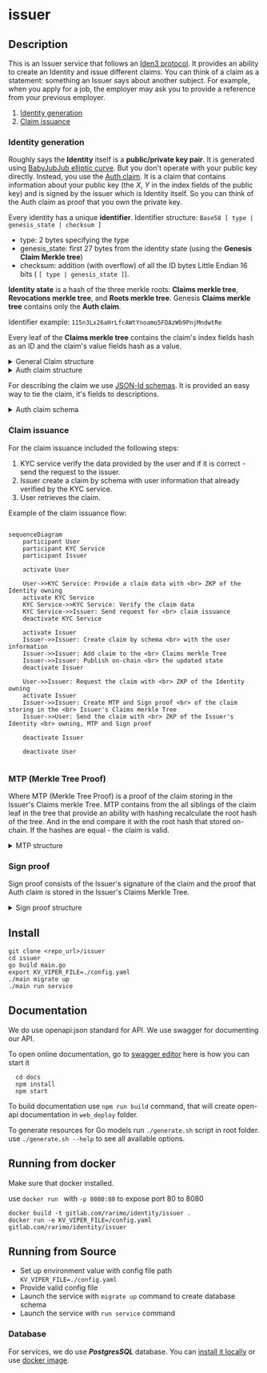 # issuer

## Description

This is an Issuer service that follows an [Iden3 protocol](https://docs.iden3.io/).
It provides an ability to create an Identity and issue different claims.
You can think of a claim as a statement: something an Issuer says about another subject.
For example, when you apply for a job, the employer may ask you to provide a reference from your previous employer.

1) [Identity generation](#identity-generation)
2) [Claim issuance](#claim-issuance)

### Identity generation

Roughly says the **Identity** itself is a **public/private key pair**. It is generated using
[BabyJubJub elliptic curve](https://eips.ethereum.org/EIPS/eip-2494). But you don't operate with your public
key directly. Instead, you use the [Auth claim](https://docs.iden3.io/protocol/bjjkey/). It is a claim that contains
information about your public key (the _X_, _Y_ in the index fields of the public key) and is signed by the issuer which
is Identity itself. So you can think of the Auth claim as proof that you own the private key.

Every identity has a unique **identifier**. Identifier structure: `Base58 [ type | genesis_state | checksum ]` 
- type: 2 bytes specifying the type 
- genesis_state: first 27 bytes from the identity state (using the **Genesis Claim Merkle tree**) 
- checksum: addition (with overflow) of all the ID bytes Little Endian 16 bits ( `[ type | genesis_state ]`).

**Identity state** is a hash of the three merkle roots: **Claims merkle tree**, **Revocations merkle tree**, and 
**Roots merkle tree**. Genesis **Claims merkle tree** contains only the **Auth claim**. 

Identifier example: `115n3Lx26aHrLfcAWtYnoamo5FDAzWb9PnjMndwtRe`

Every leaf of the **Claims merkle tree** contains the claim's index fields hash as an ID and the claim's value fields hash as a value.

<details>
<summary>General Claim structure</summary>

```
h_i = H(i_0, i_1, i_2, i_3)
h_v = H(v_0, v_1, v_2, v_3)
h_t = H(h_i, h_v)

Index:
 i_0: [ 128 bits ] claim schema
      [ 32 bits ] header flags
          [3] Subject:
            000: A.1 Self
            001: invalid
            010: A.2.i OtherIden Index
            011: A.2.v OtherIden Value
            100: B.i Object Index
            101: B.v Object Value
          [1] Expiration: bool
          [1] Updatable: bool
          [27] 0
      [ 32 bits ] version (optional?)
      [ 61 bits ] 0 - reserved for future use
 i_1: [ 248 bits] identity (case b) (optional)
      [  5 bits ] 0
 i_2: [ 253 bits] 0
 i_3: [ 253 bits] 0
Value:
 v_0: [ 64 bits ]  revocation nonce
         [ 64 bits ]  expiration date (optional)
         [ 125 bits] 0 - reserved
 v_1: [ 248 bits] identity (case c) (optional)
        [  5 bits ] 0
 v_2: [ 253 bits] 0
 v_3: [ 253 bits] 0
```

</details>

<details>
<summary>Auth claim structure</summary>

```
Index:
 i_0: [ 128 bits] 269270088098491255471307608775043319525 // auth schema (big integer from ca938857241db9451ea329256b9c06e5)
      [ 32 bits ] 00010000000000000000 // header flags: first 000 - self claim 1 - expiration is set. 
      [ 32 bits ] 0
      [ 61 bits ] 0 
 i_1: [ 253 bits] 0
 i_2: [ 253 bits] 15730379921066174438220083697399546667862601297001890929936158339406931652649 // x part of BJJ pubkey
 i_3: [ 253 bits] 5635420193976628435572861747946801377895543276711153351053385881432935772762  // y part of BJJ pubkey
Value:
 v_0: [ 64 bits ] 2484496687 // revocation nonce
      [ 64 bits ] 1679670808 // expiration timestamp
      [ 125 bits] 0
 v_1: [ 253 bits] 0
 v_2: [ 253 bits] 0
 v_3: [ 253 bits] 0
```

</details>

For describing the claim we use [JSON-ld schemas](https://json-ld.org/). It is provided an easy way to tie the claim, 
it's fields to descriptions.

<details>
<summary>Auth claim schema</summary>

```json
{
  "@context": [{
    "@version": 1.1,
    "@protected": true,
    "id": "@id",
    "type": "@type",
    "AuthBJJCredential": {
      "@id": "https://raw.githubusercontent.com/iden3/claim-schema-vocab/main/schemas/json-ld/auth.json-ld#AuthBJJCredential",
      "@context": {
        "@version": 1.1,
        "@protected": true,
        "id": "@id",
        "type": "@type",
        "auth-vocab": "https://github.com/iden3/claim-schema-vocab/blob/main/credentials/auth.md#",
        "serialization": "https://github.com/iden3/claim-schema-vocab/blob/main/credentials/serialization.md#",
        "x": {
          "@id": "auth-vocab:x",
          "@type": "serialization:IndexDataSlotA"
        },
        "y": {
          "@id": "auth-vocab:y",
          "@type": "serialization:IndexDataSlotB"
        }
      }
    }
  }]
}
```    

</details>

### Claim issuance

For the claim issuance included the following steps:
1) KYC service verify the data provided by the user and if it is correct - send the request to the issuer.
2) Issuer create a claim by schema with user information that already verified by the KYC service.
3) User retrieves the claim.

Example of the claim issuance flow:
``` mermaid

sequenceDiagram
    participant User
    participant KYC Service
    participant Issuer

    activate User
    
    User->>KYC Service: Provide a claim data with <br> ZKP of the Identity owning
    activate KYC Service
    KYC Service->>KYC Service: Verify the claim data
    KYC Service->>Issuer: Send request for <br> claim issuance
    deactivate KYC Service
    
    activate Issuer
    Issuer->>Issuer: Create claim by schema <br> with the user information
    Issuer->>Issuer: Add claim to the <br> Claims merkle Tree
    Issuer->>Issuer: Publish on-chain <br> the updated state
    deactivate Issuer
    
    User->>Issuer: Request the claim with <br> ZKP of the Identity owning
    activate Issuer
    Issuer->>Issuer: Create MTP and Sign proof <br> of the claim storing in the <br> Issuer's Claims merkle Tree
    Issuer->>User: Send the claim with <br> ZKP of the Issuer's Identity <br> owning, MTP and Sign proof
    
    deactivate Issuer
   
    deactivate User
    
```

### MTP (Merkle Tree Proof)

Where MTP (Merkle Tree Proof) is a proof of the claim storing in the Issuer's Claims merkle Tree. MTP contains from
the all siblings of the claim leaf in the tree that provide an ability with hashing recalculate the root hash of the tree.
And in the end compare it with the root hash that stored on-chain. If the hashes are equal - the claim is valid.

<details>
<summary>MTP structure</summary>

```json
{
    "@type": "Iden3SparseMerkleProof",
    "issuer_data": {
    "id": "115n3Lx26aHrLfcAWtYnoamo5FDAzWb9PnjMndwtRe",
    "state": {
        "block_number": 4700047,
        "block_timestamp": 1675445798,
        "claims_tree_root": "6db7cd72af198b3d87a96cc226e6252c38168d41c130449760c33f1e65ce721d",
        "revocation_tree_root": "0000000000000000000000000000000000000000000000000000000000000000",
        "root_of_roots": "aea53806155ce649d04903da174b22a2eeff758f65499407427dfca88ef71612",
        "tx_id": "0xeaceb1c2e689a7cc1730d8b42215c0250f6945d868b7a9f741bf273bfeadef59",
        "value": "1034dbf7e4a6808220f0d1b2872923082bc87702b46d7e747d15fe40431fba11"
    }
    },
    "mtp": {
        "existence": true,
        "siblings": [
            "0",
            "0",
            "0",
            "15225701537283030212784216827065714165069625960211407334852750198781065225133"
        ]
    }
}
```

</details>

### Sign proof

Sign proof consists of the Issuer's signature of the claim and the proof that Auth claim is stored in the 
Issuer's Claims Merkle Tree.

<details>
<summary>Sign proof structure</summary>

```json
{
    "@type": "BJJSignature2021",
    "issuer_data": {
        "auth_claim": [
            "304427537360709784173770334266246861770",
            "0",
            "856628192321641508866307593746150915558488491935060423534997169059498987478",
            "9494420313137459273421780860424623914451830428162908508853978141159438399464",
            "384513778",
            "0",
            "0",
            "0"
        ],
        "id": "115n3Lx26aHrLfcAWtYnoamo5FDAzWb9PnjMndwtRe",
        "mtp": {
            "existence": true,
            "siblings": [
                "0",
                "0",
                "0",
                "164064612995325705517108283320576642342848431716673310363948244017845964996"
            ]
        },
        "revocation_status": "https://8c44-193-193-222-99.eu.ngrok.io/integrations/issuer/v1/claims/revocations/check/2189031102",
        "state": {
            "claims_tree_root": "6db7cd72af198b3d87a96cc226e6252c38168d41c130449760c33f1e65ce721d",
            "value": "1034dbf7e4a6808220f0d1b2872923082bc87702b46d7e747d15fe40431fba11"
        }
    },
    "signature": "4facd0b7181a903f9558cda9ca9145c9ef8455f663330479ab70869b1bcba70ba4d510ae4d0dffe6a006de81467bbe6030f7e0a338881126e0298a070fb29005"
}
```

</details>

## Install

  ```
  git clone <repo_url>/issuer
  cd issuer
  go build main.go
  export KV_VIPER_FILE=./config.yaml
  ./main migrate up
  ./main run service
  ```

## Documentation

We do use openapi:json standard for API. We use swagger for documenting our API.

To open online documentation, go to [swagger editor](http://localhost:8080/swagger-editor/) here is how you can start it
```
  cd docs
  npm install
  npm start
```
To build documentation use `npm run build` command,
that will create open-api documentation in `web_deploy` folder.

To generate resources for Go models run `./generate.sh` script in root folder.
use `./generate.sh --help` to see all available options.


## Running from docker 
  
Make sure that docker installed.

use `docker run ` with `-p 8080:80` to expose port 80 to 8080

  ```
  docker build -t gitlab.com/rarimo/identity/issuer .
  docker run -e KV_VIPER_FILE=/config.yaml gitlab.com/rarimo/identity/issuer
  ```

## Running from Source

* Set up environment value with config file path `KV_VIPER_FILE=./config.yaml`
* Provide valid config file
* Launch the service with `migrate up` command to create database schema
* Launch the service with `run service` command


### Database
For services, we do use ***PostgresSQL*** database. 
You can [install it locally](https://www.postgresql.org/download/) or use [docker image](https://hub.docker.com/_/postgres/).

